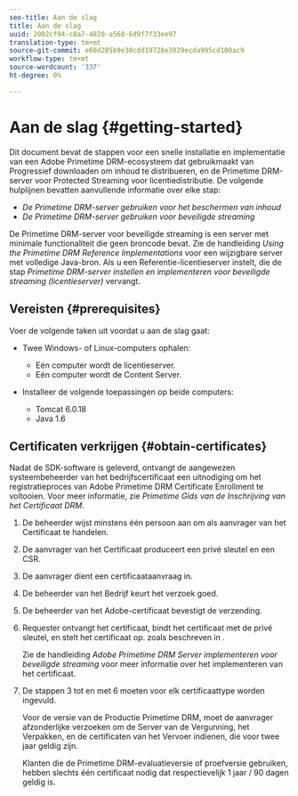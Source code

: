 ```yaml
---
seo-title: Aan de slag
title: Aan de slag
uuid: 2002cf94-c8a7-4820-a560-6d9f7f33ee97
translation-type: tm+mt
source-git-commit: e60d285b9e30cdd19728e3029ecda995cd100ac9
workflow-type: tm+mt
source-wordcount: '337'
ht-degree: 0%

---
```



# Aan de slag {#getting-started}

Dit document bevat de stappen voor een snelle installatie en implementatie van een Adobe Primetime DRM-ecosysteem dat gebruikmaakt van Progressief downloaden om inhoud te distribueren, en de Primetime DRM-server voor Protected Streaming voor licentiedistributie. De volgende hulplijnen bevatten aanvullende informatie over elke stap:

* *De Primetime DRM-server gebruiken voor het beschermen van inhoud*
* *De Primetime DRM-server gebruiken voor beveiligde streaming*

De Primetime DRM-server voor beveiligde streaming is een server met minimale functionaliteit die geen broncode bevat. Zie de handleiding *Using the Primetime DRM Reference Implementations* voor een wijzigbare server met volledige Java-bron. Als u een Referentie-licentieserver instelt, die de stap *Primetime DRM-server instellen en implementeren voor beveiligde streaming (licentieserver)* vervangt.

## Vereisten {#prerequisites}

Voer de volgende taken uit voordat u aan de slag gaat:

* Twee Windows- of Linux-computers ophalen:

   * Eén computer wordt de licentieserver.
   * Eén computer wordt de Content Server.

* Installeer de volgende toepassingen op beide computers:

   * Tomcat 6.0.18
   * Java 1.6

## Certificaten verkrijgen {#obtain-certificates}

Nadat de SDK-software is geleverd, ontvangt de aangewezen systeembeheerder van het bedrijfscertificaat een uitnodiging om het registratieproces van Adobe Primetime DRM Certificate Enrollment te voltooien. Voor meer informatie, zie *Primetime Gids van de Inschrijving van het Certificaat DRM*.

1. De beheerder wijst minstens één persoon aan om als aanvrager van het Certificaat te handelen.
1. De aanvrager van het Certificaat produceert een privé sleutel en een CSR.
1. De aanvrager dient een certificaataanvraag in.
1. De beheerder van het Bedrijf keurt het verzoek goed.
1. De beheerder van het Adobe-certificaat bevestigt de verzending.
1. Requester ontvangt het certificaat, bindt het certificaat met de privé sleutel, en stelt het certificaat op. zoals beschreven in .

   Zie de handleiding *Adobe Primetime DRM Server implementeren voor beveiligde streaming* voor meer informatie over het implementeren van het certificaat.
1. De stappen 3 tot en met 6 moeten voor elk certificaattype worden ingevuld.

   Voor de versie van de Productie Primetime DRM, moet de aanvrager afzonderlijke verzoeken om de Server van de Vergunning, het Verpakken, en de certificaten van het Vervoer indienen, die voor twee jaar geldig zijn.

   Klanten die de Primetime DRM-evaluatieversie of proefversie gebruiken, hebben slechts één certificaat nodig dat respectievelijk 1 jaar / 90 dagen geldig is.
